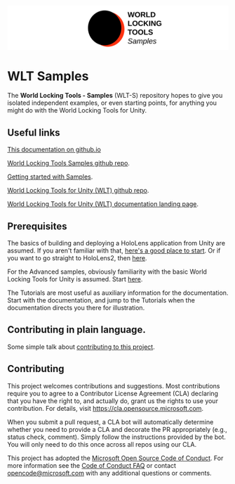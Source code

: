 <img src="DocGen/Images/WorldLockingSamples.svg">

# WLT Samples

The **World Locking Tools - Samples** (WLT-S) repository hopes to give you isolated independent examples, or even starting points, for anything you might do with the World Locking Tools for Unity.

## Useful links

[This documentation on github.io](https://microsoft.github.io/MixedReality-WorldLockingTools-Samples/README.html)

[World Locking Tools Samples github repo](https://github.com/microsoft/MixedReality-WorldLockingTools-Samples).

[Getting started with Samples](DocGen/Documentation/Introduction.md).

[World Locking Tools for Unity (WLT) github repo](https://github.com/microsoft/MixedReality-WorldLockingTools-Unity).

[World Locking Tools for Unity (WLT) documentation landing page](https://microsoft.github.io/MixedReality-WorldLockingTools-Unity/README.html).

## Prerequisites

The basics of building and deploying a HoloLens application from Unity are assumed. If you aren't familiar with that, [here's a good place to start](https://docs.microsoft.com/en-us/windows/mixed-reality/holograms-101). Or if you want to go straight to HoloLens2, then [here](https://docs.microsoft.com/en-us/windows/mixed-reality/mrlearning-base).

For the Advanced samples, obviously familiarity with the basic World Locking Tools for Unity is assumed. Start [here](https://microsoft.github.io/MixedReality-WorldLockingTools-Unity/DocGen/Documentation/GettingStartedWithWorldLocking.html).

The Tutorials are most useful as auxiliary information for the documentation. Start with the documentation, and jump to the Tutorials when the documentation directs you there for illustration.

## Contributing in plain language.

Some simple talk about [contributing to this project](CONTRIBUTING.md).

## Contributing

This project welcomes contributions and suggestions.  Most contributions require you to agree to a
Contributor License Agreement (CLA) declaring that you have the right to, and actually do, grant us
the rights to use your contribution. For details, visit https://cla.opensource.microsoft.com.

When you submit a pull request, a CLA bot will automatically determine whether you need to provide
a CLA and decorate the PR appropriately (e.g., status check, comment). Simply follow the instructions
provided by the bot. You will only need to do this once across all repos using our CLA.

This project has adopted the [Microsoft Open Source Code of Conduct](https://opensource.microsoft.com/codeofconduct/).
For more information see the [Code of Conduct FAQ](https://opensource.microsoft.com/codeofconduct/faq/) or
contact [opencode@microsoft.com](mailto:opencode@microsoft.com) with any additional questions or comments.
